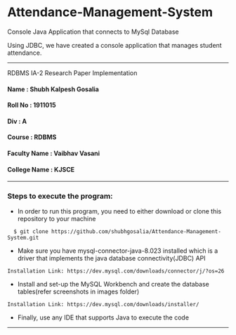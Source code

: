 # Attendance-Management-System
Console Java Application that connects to MySql Database

Using JDBC, we have created a console application that manages student attendance.

---------------------------------------------------------------------------------
RDBMS IA-2 Research Paper Implementation<br/>
#### Name : Shubh Kalpesh Gosalia<br/>
#### Roll No : 1911015<br/>
#### Div : A<br/>
#### Course : RDBMS<br/>
#### Faculty Name : Vaibhav Vasani<br/>
#### College Name : KJSCE<br/>

---------------------------------------------------------------------------------

### Steps to execute the program:<br/>
* In order to run this program, you need to either download or clone this repository to your machine
```
  $ git clone https://github.com/shubhgosalia/Attendance-Management-System.git
```
* Make sure you have mysql-connector-java-8.023 installed which is a driver that implements the java database connectivity(JDBC) API
```
Installation Link: https://dev.mysql.com/downloads/connector/j/?os=26
```
* Install and set-up the MySQL Workbench and create the database tables(refer screenshots in images folder)
```
Installation Link: https://dev.mysql.com/downloads/installer/
```
* Finally, use any IDE that supports Java to execute the code

---------------------------------------------------------------------------------

